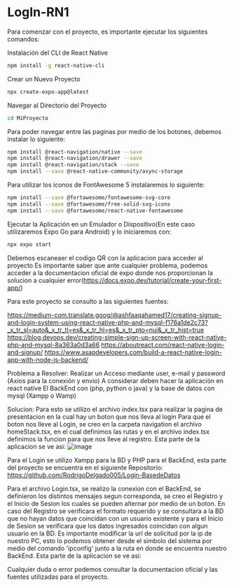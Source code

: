 # LogIn-RN1

Para comenzar con el proyecto, es importante ejecutar los siguientes comandos:

Instalación del CLI de React Native
```bash
npm install -g react-native-cli
```

Crear un Nuevo Proyecto
```bash
npx create-expo-app@latest
```

Navegar al Directorio del Proyecto
```bash
cd MiProyecto
```

Para poder navegar entre las paginas por medio de los botones, debemos instalar lo siguiente:
```bash
npm install @react-navigation/native --save
npm install @react-navigation/drawer --save
npm install @react-navigation/stack --save
npm install --save @react-native-community/async-storage
```

Para utilizar los iconos de FontAwesome 5 instalaremos lo siguiente:
```bash
npm install --save @fortawesome/fontawesome-svg-core
npm install --save @fortawesome/free-solid-svg-icons
npm install --save @fortawesome/react-native-fontawesome
```

Ejecutar la Aplicación en un Emulador o Dispositivo(En este caso utilizaremos Expo Go para Android) y lo iniciaremos con:
```bash
npx expo start
```

Debemos escaneaer el codigo QR con la aplicacion para acceder al proyecto
Es importante saber que ante cualquier problema, podemos acceder a la documentacion oficial de expo donde nos proporcionan la solucion a cualquier error(https://docs.expo.dev/tutorial/create-your-first-app/)

Para este proyecto se consulto a las siguientes fuentes:

https://medium-com.translate.goog/@ashfaaqahamed17/creating-signup-and-login-system-using-react-native-php-and-mysql-f176a1de2c73?_x_tr_sl=auto&_x_tr_tl=es&_x_tr_hl=es&_x_tr_pto=nui&_x_tr_hist=true
https://blog.devops.dev/creating-simple-sign-up-screen-with-react-native-php-and-mysql-8a363a0d3a66
https://aboutreact.com/react-native-login-and-signup/
https://www.asapdevelopers.com/build-a-react-native-login-app-with-node-js-backend/

Problema a Resolver:
Realizar un Acceso mediante user, e-mail y password (Axios para la conexión y envio)
A considerar deben hacer la aplicación en react native
El BackEnd con (php, python o java) y la base de datos con mysql (Xampp o Wamp)

Solucion:
Para esto se utilizo el archivo index.tsx para realizar la pagina de presentacion en la cual hay un boton que nos lleva al login
Para que el boton nos lleve al Login, se creo en la carpeta navigation el archivo homeStack.tsx, en el cual definimos las rutas y en el archivo index.tsx definimos la funcion para que nos lleve al registro.
Esta parte de la aplicacion se ve asi:
![image](https://github.com/user-attachments/assets/c73dcc10-cade-42ed-b99a-0a43f7e440e8)


Para el Login se utilizo Xampp para la BD y PHP para el BackEnd, esta parte del proyecto se encuentra en el siguiente Repositorio:
https://github.com/RodrigoDelgado005/Login-BasedeDatos

Para el archivo Login.tsx, se realizo la conexion con el BackEnd, se definieron los distintos mensajes segun corresponda, se creo el Registro y el Inicio de Sesion los cuales se pueden alternar por medio de un boton. En caso del Registro se verificara el formato requerido y se consultara a la BD que no hayan datos que coincidan con un usuario existente y para el Inicio de Sesion se verificara que los datos ingresados coincidan con algun usuario en la BD. Es importante modificar la url de solicitud por la ip de nuestro PC, esto lo podemos obtener desde el simbolo del sistema por medio del comando 'ipconfig' junto a la ruta en donde se encuentra nuestro BackEnd.
Esta parte de la aplicacion se ve asi:



Cualquier duda o error podemos consultar la documentacion oficial y las fuentes utilizadas para el proyecto.
